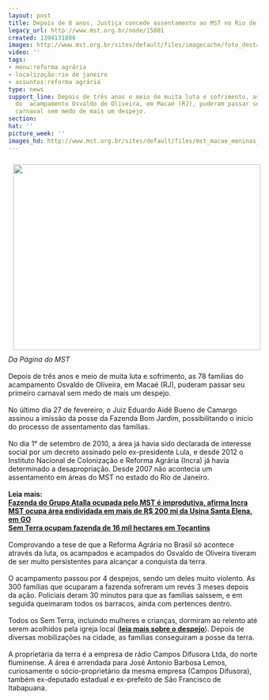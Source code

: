 ```yaml
---
layout: post
title: Depois de 8 anos, Justiça concede assentamento ao MST no Rio de Janeiro
legacy_url: http://www.mst.org.br/node/15801
created: 1394131886
images: http://www.mst.org.br/sites/default/files/imagecache/foto_destaque/mst_macae_meninas_bandeira!.jpg
video: ''
tags:
- menu:reforma agrária
- localização:rio de janeiro
- assuntos:reforma agrária
type: news
support_line: Depois de três anos e meio de muita luta e sofrimento, as 78 famílias
  do  acampamento Osvaldo de Oliveira, em Macaé (RJ), puderam passar seu  primeiro
  carnaval sem medo de mais um despejo.
section: 
hat: ''
picture_week: ''
images_hd: http://www.mst.org.br/sites/default/files/mst_macae_meninas_bandeira!.jpg
---
```

<p><img style="margin: 10px; float: left;" src="http://www.mst.org.br/sites/default/files/mst_macae_meninas_bandeira.jpg" alt="" height="375" width="500"></p><p><br><em>Da Página do MST</em><br><br>Depois de três anos e meio de muita luta e sofrimento, as 78 famílias do acampamento Osvaldo de Oliveira, em Macaé (RJ), puderam passar seu primeiro carnaval sem medo de mais um despejo. <br><br>No último dia 27 de fevereiro, o Juiz Eduardo Aidê Bueno de Camargo assinou a imissão da posse da Fazenda Bom Jardim, possibilitando o início do processo de assentamento das famílias. <br><br>No dia 1° de setembro de 2010, a área já havia sido declarada de interesse social por um decreto assinado pelo ex-presidente Lula, e desde 2012 o Instituto Nacional de Colonização e Reforma Agrária (Incra) já havia determinado a desapropriação. Desde 2007 não acontecia um assentamento em áreas do MST no estado do Rio de Janeiro.<br><br><strong>Leia mais:<br><a href="http://www.mst.org.br/node/15795">Fazenda do Grupo Atalla ocupada pelo MST é improdutiva, afirma Incra <br></a></strong><a href="http://www.mst.org.br/node/15796"><strong>MST ocupa área endividada em mais de R$ 200 mi da Usina Santa Elena, em GO <br></strong></a><a href="http://www.mst.org.br/node/15790"><strong>Sem Terra ocupam fazenda de 16 mil hectares em Tocantins </strong></a><br><br>Comprovando a tese de que a Reforma Agrária no Brasil só acontece através da luta, os acampados e acampados do Osvaldo de Oliveira tiveram de ser muito persistentes para alcançar a conquista da terra. <br><br>O acampamento passou por 4 despejos, sendo um deles muito violento. As 300 famílias que ocuparam a fazenda sofreram um revés 3 meses depois da ação. Policiais deram 30 minutos para que as famílias saíssem, e em seguida queimaram todos os barracos, ainda com pertences dentro. <br><br>Todos os Sem Terra, incluindo mulheres e crianças, dormiram ao relento até serem acolhidos pela igreja local (<a href="http://boletimmstrj.mst.org.br/despejo-violento-do-acampamento-osvaldo-de-oliveira-em-macae/" target="_blank"><strong>leia mais sobre o despejo</strong></a>). Depois de diversas mobilizações na cidade, as famílias conseguiram a posse da terra. <br><br>A proprietária da terra é a empresa de rádio Campos Difusora Ltda, do norte fluminense. A área é arrendada para José Antonio Barbosa Lemos, curiosamente o sócio-proprietário da mesma empresa (Campos Difusora), também ex-deputado estadual e ex-prefeito de São Francisco de Itabapuana.</p>
